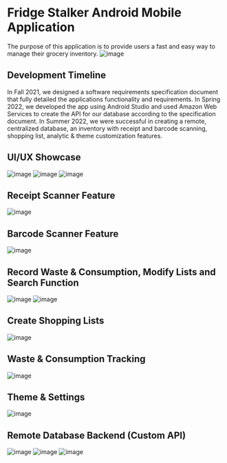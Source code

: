 # Fridge Stalker Android Mobile Application
The purpose of this application is to provide users a fast and easy way to manage their grocery inventory.
![image](https://user-images.githubusercontent.com/47125700/168901688-bf19da7d-b94f-4ed0-bd8a-c23bbe64e766.png)

## Development Timeline 
In Fall 2021, we designed a software requirements specification document that fully detailed the applications functionality and requirements. 
In Spring 2022, we developed the app using Android Studio and used Amazon Web Services to create the API for our database according to the specification document. 
In Summer 2022, we were successful in creating a remote, centralized database, an inventory with receipt and barcode scanning, shopping list, analytic & theme customization features.

## UI/UX Showcase
![image](https://user-images.githubusercontent.com/47125700/168901810-3a998826-6b5a-4620-b503-b057fae5cbfd.png)
![image](https://user-images.githubusercontent.com/47125700/168902027-c355f21b-e969-426d-9ac3-29c3dccdab32.png)
![image](https://user-images.githubusercontent.com/47125700/168902109-13e7071d-8e8a-4399-a3b7-9cd605a56a9e.png)

## Receipt Scanner Feature
![image](https://user-images.githubusercontent.com/47125700/168902298-c6736e7e-f301-40b3-adc6-f1f74bd3365d.png)

## Barcode Scanner Feature
![image](https://user-images.githubusercontent.com/47125700/168902467-943d3c99-8346-4dbf-925c-cf66dc71438a.png)

## Record Waste & Consumption, Modify Lists and Search Function
![image](https://user-images.githubusercontent.com/47125700/168902612-3cfdb879-8f32-457f-b58e-6c8d4b5617a7.png)
![image](https://user-images.githubusercontent.com/47125700/168902763-328f10af-7c36-433f-9842-1522b9fd046a.png)

## Create Shopping Lists
![image](https://user-images.githubusercontent.com/47125700/168903224-4abe790d-1776-4e3c-bc98-3cf144fd72c0.png)

## Waste & Consumption Tracking
![image](https://user-images.githubusercontent.com/47125700/168903336-11d3bc7f-37ee-4065-be26-94a3b0021a75.png)

## Theme & Settings
![image](https://user-images.githubusercontent.com/47125700/168903420-777f3e2c-9c2a-4b08-9f7c-6092e608ffc9.png)

## Remote Database Backend (Custom API)
![image](https://user-images.githubusercontent.com/47125700/168902875-b6641892-30dd-4b8d-b9b7-19eac0ebc8fe.png)
![image](https://user-images.githubusercontent.com/47125700/168902965-3f4c7454-074b-493b-9568-abd315906eb0.png)
![image](https://user-images.githubusercontent.com/47125700/168903101-aa68a066-043c-4ce8-af38-3c4b779f3f83.png)














